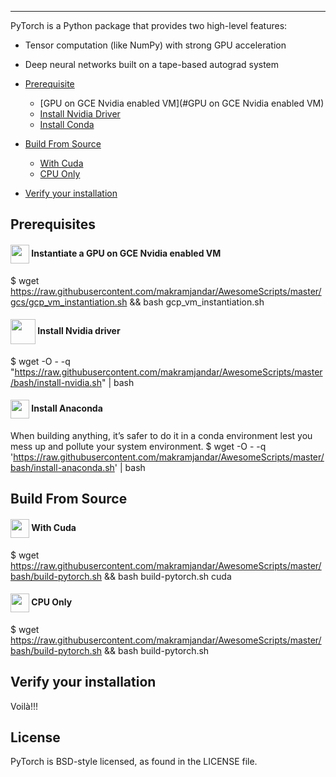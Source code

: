----------------------------------------------------------------------------------------------
PyTorch is a Python package that provides two high-level features:
- Tensor computation (like NumPy) with strong GPU acceleration
- Deep neural networks built on a tape-based autograd system

- [Prerequisite](#Prerequisite)
  - [GPU on GCE Nvidia enabled VM](#GPU on GCE Nvidia enabled VM)
  - [Install Nvidia Driver](#Install-Nvidia-Driver)
  - [Install Conda](#Install-Conda)
- [Build From Source](#Build-From-Source)
  - [With Cuda](#With-Cuda)
  - [CPU Only](#CPU-Only)
- [Verify your installation](#Verify-your-installation)

## Prerequisites

#### <img src="https://raw.githubusercontent.com/data-scientifically-yours/resources/master/icones/gce.png" width="30" height="30" align="center"/> Instantiate a GPU on GCE Nvidia enabled VM
  $ wget https://raw.githubusercontent.com/makramjandar/AwesomeScripts/master/gcs/gcp_vm_instantiation.sh && bash gcp_vm_instantiation.sh

#### <img src="https://raw.githubusercontent.com/data-scientifically-yours/resources/master/icones/nvidia.png" width="40" height="40" align="center"/> Install Nvidia driver
  $ wget -O - -q "https://raw.githubusercontent.com/makramjandar/AwesomeScripts/master/bash/install-nvidia.sh" | bash

#### <img src="https://raw.githubusercontent.com/data-scientifically-yours/resources/master/icones/anaconda.png" width="30" height="30" align="center"/> Install Anaconda
When building anything, it’s safer to do it in a conda environment lest you mess 
up and pollute your system environment. 
  $ wget -O - -q 'https://raw.githubusercontent.com/makramjandar/AwesomeScripts/master/bash/install-anaconda.sh' | bash

## Build From Source

#### <img src="https://raw.githubusercontent.com/data-scientifically-yours/resources/master/icones/cudnn.png" width="30" height="30" align="center"/> With Cuda
  $ wget https://raw.githubusercontent.com/makramjandar/AwesomeScripts/master/bash/build-pytorch.sh && bash build-pytorch.sh cuda
  
#### <img src="https://raw.githubusercontent.com/data-scientifically-yours/resources/master/icones/cpu.png" width="30" height="30" align="center"/> CPU Only
  $ wget https://raw.githubusercontent.com/makramjandar/AwesomeScripts/master/bash/build-pytorch.sh && bash build-pytorch.sh
  
## Verify your installation




Voilà!!!


## License

PyTorch is BSD-style licensed, as found in the LICENSE file.
